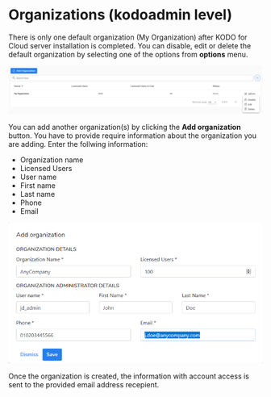 # Organizations \(kodoadmin level\)

There is only one default organization \(My Organization\) after KODO for Cloud server installation is completed. You can disable, edit or delete the default organization by selecting one of the options from **options** menu.

![](../../.gitbook/assets/kodo-cloud-administration-organizations01%20%283%29.png)

You can add another organization\(s\) by clicking the **Add organization** button. You have to provide require information about the organization you are adding. Enter the follwing information:

* Organization name
* Licensed Users
* User name
* First name
* Last name
* Phone
* Email

![](../../.gitbook/assets/kodo-cloud-administration-organizations03.png)

Once the organization is created, the information with account access is sent to the provided email address recepient.



